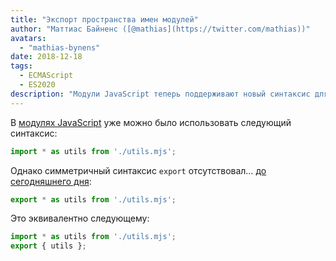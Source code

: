 ```yaml
---
title: "Экспорт пространства имен модулей"
author: "Маттиас Байненс ([@mathias](https://twitter.com/mathias))"
avatars:
  - "mathias-bynens"
date: 2018-12-18
tags:
  - ECMAScript
  - ES2020
description: "Модули JavaScript теперь поддерживают новый синтаксис для повторного экспорта всех свойств внутри пространства имен."
---
```

В [модулях JavaScript](/features/modules) уже можно было использовать следующий синтаксис:

```js
import * as utils from './utils.mjs';
```

Однако симметричный синтаксис `export` отсутствовал… [до сегодняшнего дня](https://github.com/tc39/proposal-export-ns-from):

```js
export * as utils from './utils.mjs';
```

Это эквивалентно следующему:

```js
import * as utils from './utils.mjs';
export { utils };
```
